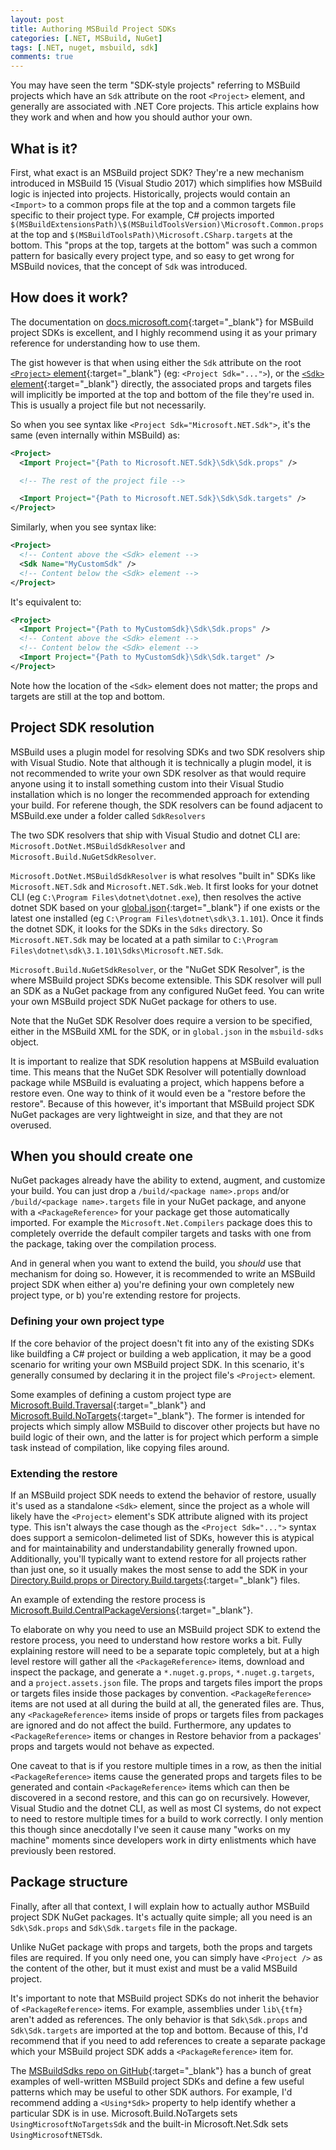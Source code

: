 ```yaml
---
layout: post
title: Authoring MSBuild Project SDKs
categories: [.NET, MSBuild, NuGet]
tags: [.NET, nuget, msbuild, sdk]
comments: true
---
```


You may have seen the term "SDK-style projects" referring to MSBuild projects which have an `Sdk` attribute on the root `<Project>` element, and generally are associated with .NET Core projects. This article explains how they work and when and how you should author your own.

## What is it?
First, what exact is an MSBuild project SDK? They're a new mechanism introduced in MSBuild 15 (Visual Studio 2017) which simplifies how MSBuild logic is injected into projects. Historically, projects would contain an `<Import>` to a common props file at the top and a common targets file specific to their project type. For example, C# projects imported `$(MSBuildExtensionsPath)\$(MSBuildToolsVersion)\Microsoft.Common.props` at the top and `$(MSBuildToolsPath)\Microsoft.CSharp.targets` at the bottom. This "props at the top, targets at the bottom" was such a common pattern for basically every project type, and so easy to get wrong for MSBuild novices, that the concept of `Sdk` was introduced.

## How does it work?
The documentation on [docs.microsoft.com](https://docs.microsoft.com/en-us/visualstudio/msbuild/how-to-use-project-sdk#reference-a-project-sdk){:target="_blank"} for MSBuild project SDKs is excellent, and I highly recommend using it as your primary reference for understanding how to use them.

The gist however is that when using either the `Sdk` attribute on the root [`<Project>` element](https://docs.microsoft.com/en-us/visualstudio/msbuild/project-element-msbuild){:target="_blank"} (eg: `<Project Sdk="...">`), or the [`<Sdk>` element](https://docs.microsoft.com/en-us/visualstudio/msbuild/sdk-element-msbuild){:target="_blank"} directly, the associated props and targets files will implicitly be imported at the top and bottom of the file they're used in. This is usually a project file but not necessarily.

So when you see syntax like `<Project Sdk="Microsoft.NET.Sdk">`, it's the same (even internally within MSBuild) as:

```xml
<Project>
  <Import Project="{Path to Microsoft.NET.Sdk}\Sdk\Sdk.props" />

  <!-- The rest of the project file -->

  <Import Project="{Path to Microsoft.NET.Sdk}\Sdk\Sdk.targets" />
</Project>
```

Similarly, when you see syntax like:

```xml
<Project>
  <!-- Content above the <Sdk> element -->
  <Sdk Name="MyCustomSdk" />
  <!-- Content below the <Sdk> element -->
</Project>
```

It's equivalent to:
```xml
<Project>
  <Import Project="{Path to MyCustomSdk}\Sdk\Sdk.props" />
  <!-- Content above the <Sdk> element -->
  <!-- Content below the <Sdk> element -->
  <Import Project="{Path to MyCustomSdk}\Sdk\Sdk.target" />
</Project>
```

Note how the location of the `<Sdk>` element does not matter; the props and targets are still at the top and bottom.

## Project SDK resolution
MSBuild uses a plugin model for resolving SDKs and two SDK resolvers ship with Visual Studio. Note that although it is technically a plugin model, it is not recommended to write your own SDK resolver as that would require anyone using it to install something custom into their Visual Studio installation which is no longer the recommended approach for extending your build. For referene though, the SDK resolvers can be found adjacent to MSBuild.exe under a folder called `SdkResolvers`

The two SDK resolvers that ship with Visual Studio and dotnet CLI are: `Microsoft.DotNet.MSBuildSdkResolver` and `Microsoft.Build.NuGetSdkResolver`.

`Microsoft.DotNet.MSBuildSdkResolver` is what resolves "built in" SDKs like `Microsoft.NET.Sdk` and `Microsoft.NET.Sdk.Web`. It first looks for your dotnet CLI (eg `C:\Program Files\dotnet\dotnet.exe`), then resolves the active dotnet SDK based on your [global.json](https://docs.microsoft.com/en-us/dotnet/core/tools/global-json#sdk){:target="_blank"} if one exists or the latest one installed (eg `C:\Program Files\dotnet\sdk\3.1.101`). Once it finds the dotnet SDK, it looks for the SDKs in the `Sdks` directory. So `Microsoft.NET.Sdk` may be located at a path similar to `C:\Program Files\dotnet\sdk\3.1.101\Sdks\Microsoft.NET.Sdk`.

`Microsoft.Build.NuGetSdkResolver`, or the "NuGet SDK Resolver", is the where MSBuild project SDKs become extensible. This SDK resolver will pull an SDK as a NuGet package from any configured NuGet feed. You can write your own MSBuild project SDK NuGet package for others to use.

Note that the NuGet SDK Resolver does require a version to be specified, either in the MSBuild XML for the SDK, or in `global.json` in the `msbuild-sdks` object.

It is important to realize that SDK resolution happens at MSBuild evaluation time. This means that the NuGet SDK Resolver will potentially download package while MSBuild is evaluating a project, which happens before a restore even. One way to think of it would even be a "restore before the restore". Because of this however, it's important that MSBuild project SDK NuGet packages are very lightweight in size, and that they are not overused.

## When you should create one
NuGet packages already have the ability to extend, augment, and customize your build. You can just drop a `/build/<package name>.props` and/or `/build/<package name>.targets` file in your NuGet package, and anyone with a `<PackageReference>` for your package get those automatically imported. For example the `Microsoft.Net.Compilers` package does this to completely override the default compiler targets and tasks with one from the package, taking over the compilation process.

And in general when you want to extend the build, you *should* use that mechanism for doing so. However, it is recommended to write an MSBuild project SDK when either a) you're defining your own completely new project type, or b) you're extending restore for projects.

### Defining your own project type
If the core behavior of the project doesn't fit into any of the existing SDKs like buildfing a C# project or building a web application, it may be a good scenario for writing your own MSBuild project SDK. In this scenario, it's generally consumed by declaring it in the project file's `<Project>` element.

Some examples of defining a custom project type are [Microsoft.Build.Traversal](https://github.com/microsoft/MSBuildSdks/tree/master/src/Traversal){:target="_blank"} and [Microsoft.Build.NoTargets](https://github.com/microsoft/MSBuildSdks/tree/master/src/NoTargets){:target="_blank"}. The former is intended for projects which simply allow MSBuild to discover other projects but have no build logic of their own, and the latter is for project which perform a simple task instead of compilation, like copying files around.

### Extending the restore
If an MSBuild project SDK needs to extend the behavior of restore, usually it's used as a standalone `<Sdk>` element, since the project as a whole will likely have the `<Project>` element's SDK attribute aligned with its project type. This isn't always the case though as the `<Project Sdk="...">` syntax does support a semicolon-delimeted list of SDKs, however this is atypical and for maintainability and understandability generally frowned upon. Additionally, you'll typically want to extend restore for all projects rather than just one, so it usually makes the most sense to add the SDK in your [Directory.Build.props or Directory.Build.targets](https://docs.microsoft.com/en-us/visualstudio/msbuild/customize-your-build#directorybuildprops-and-directorybuildtargets){:target="_blank"} files.

An example of extending the restore process is [Microsoft.Build.CentralPackageVersions](https://github.com/microsoft/MSBuildSdks/tree/master/src/CentralPackageVersions){:target="_blank"}.

To elaborate on why you need to use an MSBuild project SDK to extend the restore process, you need to understand how restore works a bit. Fully explaining restore will need to be a separate topic completely, but at a high level restore will gather all the `<PackageReference>` items, download and inspect the package, and generate a `*.nuget.g.props`, `*.nuget.g.targets`, and a `project.assets.json` file. The props and targets files import the props or targets files inside those packages by convention. `<PackageReference>` items are not used at all during the build at all, the generated files are. Thus, any `<PackageReference>` items inside of props or targets files from packages are ignored and do not affect the build. Furthermore, any updates to `<PackageReference>` items or changes in Restore behavior from a packages' props and targets would not behave as expected.

One caveat to that is if you restore multiple times in a row, as then the initial `<PackageReference>` items cause the generated props and targets files to be generated and contain `<PackageReference>` items which can then be discovered in a second restore, and this can go on recursively. However, Visual Studio and the dotnet CLI, as well as most CI systems, do not expect to need to restore multiple times for a build to work correctly. I only mention this though since anecdotally I've seen it cause many "works on my machine" moments since developers work in dirty enlistments which have previously been restored.

## Package structure
Finally, after all that context, I will explain how to actually author MSBuild project SDK NuGet packages. It's actually quite simple; all you need is an `Sdk\Sdk.props` and `Sdk\Sdk.targets` file in the package.

Unlike NuGet package with props and targets, both the props and targets files are required. If you only need one, you can simply have `<Project />` as the content of the other, but it must exist and must be a valid MSBuild project.

It's important to note that MSBuild project SDKs do not inherit the behavior of `<PackageReference>` items. For example, assemblies under `lib\{tfm}` aren't added as references. The only behavior is that `Sdk\Sdk.props` and `Sdk\Sdk.targets` are imported at the top and bottom. Because of this, I'd recommend that if you need to add references to create a separate package which your MSBuild project SDK adds a `<PackageReference>` item for.

The [MSBuildSdks repo on GitHub](https://github.com/microsoft/MSBuildSdks){:target="_blank"} has a bunch of great examples of well-written MSBuild project SDKs and define a few useful patterns which may be useful to other SDK authors. For example, I'd recommend adding a `<Using*Sdk>` property to help identify whether a particular SDK is in use. Microsoft.Build.NoTargets sets `UsingMicrosoftNoTargetsSdk` and the built-in Microsoft.Net.Sdk sets `UsingMicrosoftNETSdk`.